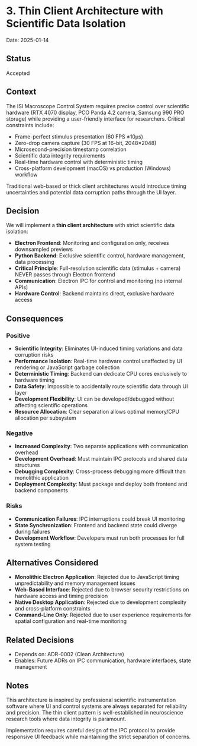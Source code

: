# 3. Thin Client Architecture with Scientific Data Isolation

Date: 2025-01-14

## Status

Accepted

## Context

The ISI Macroscope Control System requires precise control over scientific hardware (RTX 4070 display, PCO Panda 4.2 camera, Samsung 990 PRO storage) while providing a user-friendly interface for researchers. Critical constraints include:

- Frame-perfect stimulus presentation (60 FPS ±10μs)
- Zero-drop camera capture (30 FPS at 16-bit, 2048×2048)
- Microsecond-precision timestamp correlation
- Scientific data integrity requirements
- Real-time hardware control with deterministic timing
- Cross-platform development (macOS) vs production (Windows) workflow

Traditional web-based or thick client architectures would introduce timing uncertainties and potential data corruption paths through the UI layer.

## Decision

We will implement a **thin client architecture** with strict scientific data isolation:

- **Electron Frontend**: Monitoring and configuration only, receives downsampled previews
- **Python Backend**: Exclusive scientific control, hardware management, data processing
- **Critical Principle**: Full-resolution scientific data (stimulus + camera) NEVER passes through Electron frontend
- **Communication**: Electron IPC for control and monitoring (no internal APIs)
- **Hardware Control**: Backend maintains direct, exclusive hardware access

## Consequences

### Positive

- **Scientific Integrity**: Eliminates UI-induced timing variations and data corruption risks
- **Performance Isolation**: Real-time hardware control unaffected by UI rendering or JavaScript garbage collection
- **Deterministic Timing**: Backend can dedicate CPU cores exclusively to hardware timing
- **Data Safety**: Impossible to accidentally route scientific data through UI layer
- **Development Flexibility**: UI can be developed/debugged without affecting scientific operations
- **Resource Allocation**: Clear separation allows optimal memory/CPU allocation per subsystem

### Negative

- **Increased Complexity**: Two separate applications with communication overhead
- **Development Overhead**: Must maintain IPC protocols and shared data structures
- **Debugging Complexity**: Cross-process debugging more difficult than monolithic application
- **Deployment Complexity**: Must package and deploy both frontend and backend components

### Risks

- **Communication Failures**: IPC interruptions could break UI monitoring
- **State Synchronization**: Frontend and backend state could diverge during failures
- **Development Workflow**: Developers must run both processes for full system testing

## Alternatives Considered

- **Monolithic Electron Application**: Rejected due to JavaScript timing unpredictability and memory management issues
- **Web-Based Interface**: Rejected due to browser security restrictions on hardware access and timing precision
- **Native Desktop Application**: Rejected due to development complexity and cross-platform constraints
- **Command-Line Only**: Rejected due to user experience requirements for spatial configuration and real-time monitoring

## Related Decisions

- Depends on: ADR-0002 (Clean Architecture)
- Enables: Future ADRs on IPC communication, hardware interfaces, state management

## Notes

This architecture is inspired by professional scientific instrumentation software where UI and control systems are always separated for reliability and precision. The thin client pattern is well-established in neuroscience research tools where data integrity is paramount.

Implementation requires careful design of the IPC protocol to provide responsive UI feedback while maintaining the strict separation of concerns.